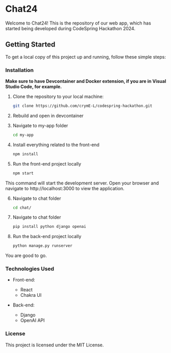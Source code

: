 # Chat24

Welcome to Chat24! This is the repository of our web app, which has started being developed during CodeSpring Hackathon 2024.

## Getting Started

To get a local copy of this project up and running, follow these simple steps:

### Installation

**Make sure to have Devcontainer and Docker extension, if you are in Visual Studio Code, for example.**

1. Clone the repository to your local machine:

   ```bash
   git clone https://github.com/crymE-L/codespring-hackathon.git

2. Rebuild and open in devcontainer

3. Navigate to my-app folder

   ```bash
   cd my-app

4. Install everything related to the front-end

   ```bash
   npm install

5. Run the front-end project locally

   ```bash
   npm start

This command will start the development server. Open your browser and navigate to http://localhost:3000 to view the application.

6. Navigate to chat folder

   ```bash
   cd chat/

7. Navigate to chat folder

   ```bash
   pip install python django openai

8. Run the back-end project locally

   ```bash
   python manage.py runserver

You are good to go.

### Technologies Used

- Front-end:
  - React
  - Chakra UI

- Back-end:
  - Django
  - OpenAI API

### License

This project is licensed under the MIT License.